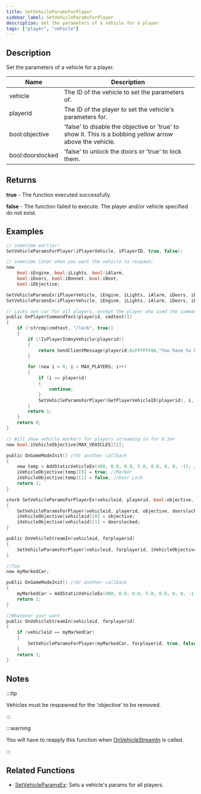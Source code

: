 ```yaml
---
title: SetVehicleParamsForPlayer
sidebar_label: SetVehicleParamsForPlayer
description: Set the parameters of a vehicle for a player.
tags: ["player", "vehicle"]
---
```


## Description

Set the parameters of a vehicle for a player.

| Name             | Description                                                                                              |
| ---------------- | -------------------------------------------------------------------------------------------------------- |
| vehicle          | The ID of the vehicle to set the parameters of.                                                          |
| playerid         | The ID of the player to set the vehicle's parameters for.                                                |
| bool:objective   | 'false' to disable the objective or 'true' to show it. This is a bobbing yellow arrow above the vehicle. |
| bool:doorslocked | 'false' to unlock the doors or 'true' to lock them.                                                      |

## Returns

**true** - The function executed successfully.

**false** - The function failed to execute. The player and/or vehicle specified do not exist.

## Examples

```c
// sometime earlier:
SetVehicleParamsForPlayer(iPlayerVehicle, iPlayerID, true, false);

// sometime later when you want the vehicle to respawn:
new
    bool:iEngine, bool:iLights, bool:iAlarm,
    bool:iDoors, bool:iBonnet, bool:iBoot,
    bool:iObjective;

GetVehicleParamsEx(iPlayerVehicle, iEngine, iLights, iAlarm, iDoors, iBonnet, iBoot, iObjective);
SetVehicleParamsEx(iPlayerVehicle, iEngine, iLights, iAlarm, iDoors, iBonnet, iBoot, false);

// Locks own car for all players, except the player who used the command.
public OnPlayerCommandText(playerid, cmdtext[])
{
    if (!strcmp(cmdtext, "/lock", true))
    {
        if (!IsPlayerInAnyVehicle(playerid))
        {
            return SendClientMessage(playerid,0xFFFFFFAA,"You have to be inside a vehicle.");
        }

        for (new i = 0; i < MAX_PLAYERS; i++)
        {
            if (i == playerid)
            {
                continue;
            }
            SetVehicleParamsForPlayer(GetPlayerVehicleID(playerid), i, false, true);
        }
        return 1;
    }
    return 0;
}

// Will show vehicle markers for players streaming in for 0.3a+
new bool:iVehicleObjective[MAX_VEHICLES][2];

public OnGameModeInit() //Or another callback
{
    new temp = AddStaticVehicleEx(400, 0.0, 0.0, 5.0, 0.0, 0, 0, -1); //ID 1
    iVehicleObjective[temp][0] = true; //Marker
    iVehicleObjective[temp][1] = false; //Door Lock
    return 1;
}

stock SetVehicleParamsForPlayerEx(vehicleid, playerid, bool:objective, bool:doorslocked)
{
    SetVehicleParamsForPlayer(vehicleid, playerid, objective, doorslocked);
    iVehicleObjective[vehicleid][0] = objective;
    iVehicleObjective[vehicleid][1] = doorslocked;
}

public OnVehicleStreamIn(vehicleid, forplayerid)
{
    SetVehicleParamsForPlayer(vehicleid, forplayerid, iVehicleObjective[vehicleid][0], iVehicleObjective[vehicleid][1]);
}

//Top
new myMarkedCar;

public OnGameModeInit() //Or another callback
{
    myMarkedCar = AddStaticVehicleEx(400, 0.0, 0.0, 5.0, 0.0, 0, 0, -1); // For example: Black Landstalker near Blueberry Acres
    return 1;
}

//Whatever your want
public OnVehicleStreamIn(vehicleid, forplayerid)
{
    if (vehicleid == myMarkedCar)
    {
        SetVehicleParamsForPlayer(myMarkedCar, forplayerid, true, false); // marker can be visible only if the vehicle streamed for player
    }
    return 1;
}
```

## Notes

:::tip

Vehicles must be respawned for the 'objective' to be removed.

:::

:::warning

You will have to reapply this function when [OnVehicleStreamIn](../callbacks/OnVehicleStreamIn) is called.

:::

## Related Functions

- [SetVehicleParamsEx](SetVehicleParamsEx): Sets a vehicle's params for all players.
